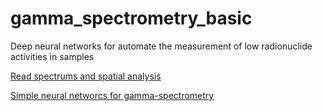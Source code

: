 # gamma_spectrometry_basic
Deep neural networks for automate the measurement of low radionuclide activities in samples

[Read spectrums and spatial analysis](https://github.com/nikitinale/gamma_spectrometry_basic/blob/master/atomtech.ipynb)

[Simple neural networcs for gamma-spectrometry](https://github.com/nikitinale/gamma_spectrometry_basic/blob/master/spectrum_ann.ipynb)
